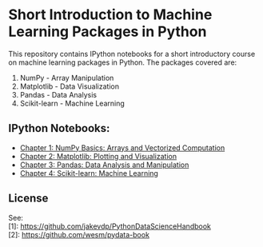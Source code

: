 # Short Introduction to Machine Learning Packages in Python

This repository contains IPython notebooks for a short introductory course on
machine learning packages in Python. The packages covered are:

1. NumPy - Array Manipulation
2. Matplotlib - Data Visualization
3. Pandas - Data Analysis
4. Scikit-learn - Machine Learning

## IPython Notebooks:

* [Chapter 1: NumPy Basics: Arrays and Vectorized Computation](https://github.com/jonialon/intro-ml-python/blob/main/NumPy.ipynb)
* [Chapter 2: Matplotlib: Plotting and Visualization](https://github.com/jonialon/intro-ml-python/blob/main/Matplotlib.ipynb)
* [Chapter 3: Pandas: Data Analysis and Manipulation](https://github.com/jonialon/intro-ml-python/blob/main/Pandas.ipynb)
* [Chapter 4: Scikit-learn: Machine Learning](https://github.com/jonialon/intro-ml-python/blob/main/Scikit_learn.ipynb)

## License

See:  
[1]: https://github.com/jakevdp/PythonDataScienceHandbook  
[2]: https://github.com/wesm/pydata-book  
